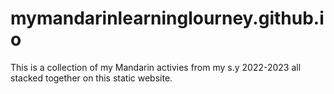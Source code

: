 # mymandarinlearninglourney.github.io
This is a collection of my Mandarin activies from my s.y 2022-2023 all stacked together on this static website.

